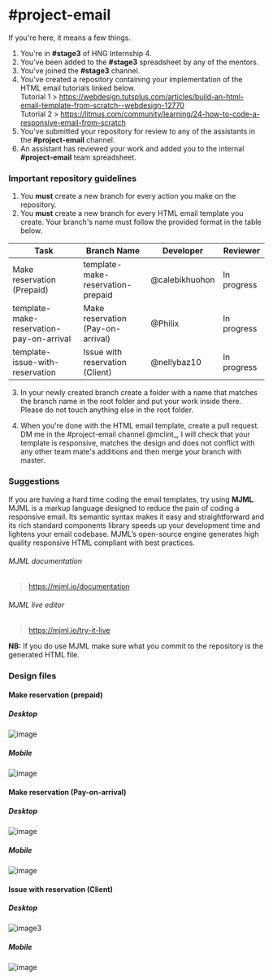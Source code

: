 # #project-email

If you're here, it means a few things.

1.  You're in <strong>#stage3</strong> of HNG Internship 4.
2.  You've been added to the <strong>#stage3</strong> spreadsheet by any of the mentors.
3.  You've joined the <strong>#stage3</strong> channel.
4.  You've created a repository containing your implementation of the HTML email tutorials linked below.
    <br>
    Tutorial 1 > https://webdesign.tutsplus.com/articles/build-an-html-email-template-from-scratch--webdesign-12770
    <br>
    Tutorial 2 > https://litmus.com/community/learning/24-how-to-code-a-responsive-email-from-scratch
5.  You've submitted your repository for review to any of the assistants in the <strong>#project-email</strong> channel.
6.  An assistant has reviewed your work and added you to the internal <strong>#project-email</strong> team spreadsheet.

### Important repository guidelines

1.  You <strong>must</strong> create a new branch for every action you make on the repository.
2.  You <strong>must</strong> create a new branch for every HTML email template you create. Your branch's name must follow the provided format in the table below.

| Task                                     | Branch Name                       | Developer            | Reviewer    |
| ---------------------------------------- | --------------------------------- | -------------------- | ----------- |
| Make reservation (Prepaid)               | template-make-reservation-prepaid        | @calebikhuohon       | In progress |
| template-make-reservation-pay-on-arrival | Make reservation (Pay-on-arrival) | @Philix              | In progress |
| template-issue-with-reservation          | Issue with reservation (Client)   | @nellybaz10          | In progress |

3.  In your newly created branch create a folder with a name that matches the branch name in the root folder and put your work inside there. Please do not touch anything else in the root folder.

4.  When you're done with the HTML email template, create a pull request. DM me in the #project-email channel @mclint\_, I will check that your template is responsive, matches the design and does not conflict with any other team mate's additions and then merge your branch with master.

### Suggestions

If you are having a hard time coding the email templates, try using <strong>MJML</strong>.
<br>
MJML is a markup language designed to reduce the pain of coding a responsive email. Its semantic syntax makes it easy and straightforward and its rich standard components library speeds up your development time and lightens your email codebase. MJML’s open-source engine generates high quality responsive HTML compliant with best practices.

###### MJML documentation

> https://mjml.io/documentation

###### MJML live editor

> https://mjml.io/try-it-live

<strong>NB:</strong> If you do use MJML make sure what you commit to the repository is the generated HTML file.

### Design files

#### Make reservation (prepaid)

##### Desktop

![image](https://res.cloudinary.com/mclint-cdn/image/upload/v1523521664/Make_Reservation_Prepaid.svg)

##### Mobile

![image](https://res.cloudinary.com/mclint-cdn/image/upload/v1523521874/mobile_size_1.svg)

#### Make reservation (Pay-on-arrival)

##### Desktop

![image](https://res.cloudinary.com/mclint-cdn/image/upload/v1523521881/mobile_size_2.png)

##### Mobile

![image](https://res.cloudinary.com/mclint-cdn/image/upload/v1523521619/mobile_size.svg)

#### Issue with reservation (Client)

##### Desktop

![image3](https://res.cloudinary.com/mclint-cdn/image/upload/v1523522108/issue_with_reservation_client.png)

##### Mobile

![image](https://res.cloudinary.com/mclint-cdn/image/upload/v1523521881/mobile_size_2.png)
